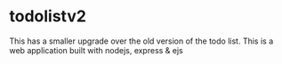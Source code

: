 # todolistv2
This has a smaller upgrade over the old version of the todo list. This is a web application built with nodejs, express &amp; ejs
